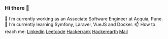 ### Hi there 👋
🔭 I’m currently working as an Associate Software Engineer at Acquia, Pune.
🌱 I’m currently learning Symfony, Laravel, VueJS and Docker.
📫 How to reach me: [Linkedin](https://www.linkedin.com/in/arpit-thool/) [Leetcode](https://leetcode.com/arpit_thool/) 
[Hackerrank](https://www.hackerrank.com/arpit_thool) [Hackerearth](https://www.hackerearth.com/@aro98)
[Mail](arpitthool1@gmail.com)
<!--
**arpitthool/arpitthool** is a ✨ _special_ ✨ repository because its `README.md` (this file) appears on your GitHub profile.

Here are some ideas to get you started:

- 
- 
- 👯 I’m looking to collaborate on ...
- 🤔 I’m looking for help with ...
- 💬 Ask me about ...
- 
- 😄 Pronouns: ...
- ⚡ Fun fact: ...
-->
